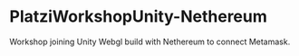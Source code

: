 # PlatziWorkshopUnity-Nethereum
Workshop joining Unity Webgl build with Nethereum to connect Metamask.
